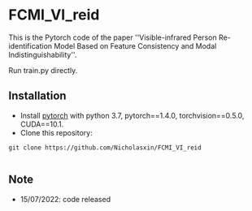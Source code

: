 # FCMI_VI_reid
 
This is the Pytorch code of the paper ''Visible-infrared Person Re-identification Model Based on Feature Consistency and Modal Indistinguishability''. 

Run train.py directly. 

## Installation
- Install [pytorch](https://pytorch.org/get-started/previous-versions/) with python 3.7, pytorch==1.4.0, torchvision==0.5.0, CUDA==10.1.
- Clone this repository:  
```
git clone https://github.com/Nicholasxin/FCMI_VI_reid
  
```
## Note
- 15/07/2022: code released
